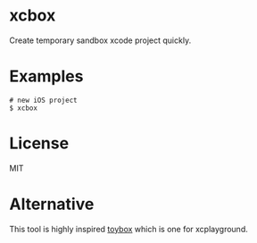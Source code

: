 # xcbox

Create temporary sandbox xcode project quickly.

# Examples

```
# new iOS project
$ xcbox
```

# License

MIT

# Alternative

This tool is highly inspired [toybox](https://github.com/giginet/Toybox) which is one for xcplayground.
